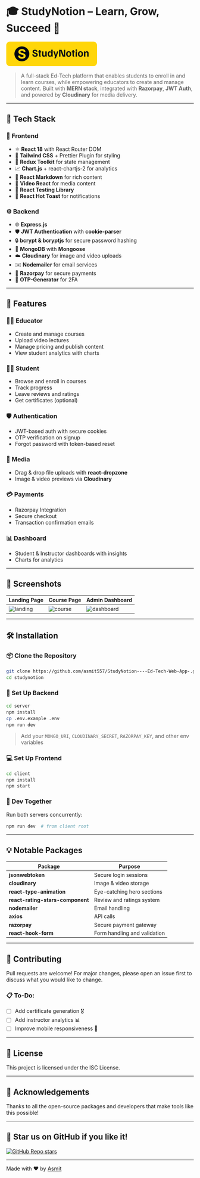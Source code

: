 # 🎓 StudyNotion – Learn, Grow, Succeed 🚀

![StudyNotion Banner](https://github.com/asmit557/StudyNotion----Ed-Tech-Web-App-/blob/main/public/logo.png)

> A full-stack Ed-Tech platform that enables students to enroll in and learn courses, while empowering educators to create and manage content. Built with **MERN stack**, integrated with **Razorpay**, **JWT Auth**, and powered by **Cloudinary** for media delivery.

---

## 📁 Tech Stack

### 🧠 Frontend

* ⚛️ **React 18** with React Router DOM
* 🧵 **Tailwind CSS** + Prettier Plugin for styling
* 🔄 **Redux Toolkit** for state management
* 📈 **Chart.js** + react-chartjs-2 for analytics
* 🧾 **React Markdown** for rich content
* 📼 **Video React** for media content
* 🧪 **React Testing Library**
* 🍞 **React Hot Toast** for notifications

### ⚙️ Backend

* 🌐 **Express.js**
* 🛡️ **JWT Authentication** with **cookie-parser**
* 🔒 **bcrypt & bcryptjs** for secure password hashing
* 💾 **MongoDB** with **Mongoose**
* ☁️ **Cloudinary** for image and video uploads
* ✉️ **Nodemailer** for email services
* 💸 **Razorpay** for secure payments
* 📩 **OTP-Generator** for 2FA

---

## 🚀 Features

### 👩‍🏫 Educator

* Create and manage courses
* Upload video lectures
* Manage pricing and publish content
* View student analytics with charts

### 🧑‍🎓 Student

* Browse and enroll in courses
* Track progress
* Leave reviews and ratings
* Get certificates (optional)

### 🛡️ Authentication

* JWT-based auth with secure cookies
* OTP verification on signup
* Forgot password with token-based reset

### 📸 Media

* Drag & drop file uploads with **react-dropzone**
* Image & video previews via **Cloudinary**

### 💳 Payments

* Razorpay Integration
* Secure checkout
* Transaction confirmation emails

### 📊 Dashboard

* Student & Instructor dashboards with insights
* Charts for analytics

---

## 📸 Screenshots

| Landing Page                                                                | Course Page                                                               | Admin Dashboard                                                                 |
| --------------------------------------------------------------------------- | ------------------------------------------------------------------------- | ------------------------------------------------------------------------------- |
| ![landing](https://github.com/your-username/studynotion/assets/landing.png) | ![course](https://github.com/your-username/studynotion/assets/course.png) | ![dashboard](https://github.com/your-username/studynotion/assets/dashboard.png) |

---

## 🛠️ Installation

### 📦 Clone the Repository

```bash
git clone https://github.com/asmit557/StudyNotion----Ed-Tech-Web-App-.git
cd studynotion
```

### 📁 Set Up Backend

```bash
cd server
npm install
cp .env.example .env
npm run dev
```

> Add your `MONGO_URI`, `CLOUDINARY_SECRET`, `RAZORPAY_KEY`, and other env variables

### 💻 Set Up Frontend

```bash
cd client
npm install
npm start
```

### 📌 Dev Together

Run both servers concurrently:

```bash
npm run dev  # from client root
```

---

## 💡 Notable Packages

| Package                          | Purpose                      |
| -------------------------------- | ---------------------------- |
| **jsonwebtoken**                 | Secure login sessions        |
| **cloudinary**                   | Image & video storage        |
| **react-type-animation**         | Eye-catching hero sections   |
| **react-rating-stars-component** | Review and ratings system    |
| **nodemailer**                   | Email handling               |
| **axios**                        | API calls                    |
| **razorpay**                     | Secure payment gateway       |
| **react-hook-form**              | Form handling and validation |

---

## 🤝 Contributing

Pull requests are welcome! For major changes, please open an issue first to discuss what you would like to change.

### 📋 To-Do:

* [ ] Add certificate generation 🎖️
* [ ] Add instructor analytics 📊
* [ ] Improve mobile responsiveness 📱

---

## 📄 License

This project is licensed under the ISC License.

---

## 🙏 Acknowledgements

Thanks to all the open-source packages and developers that make tools like this possible!

---

## 🌟 Star us on GitHub if you like it!

[![GitHub Repo stars](https://img.shields.io/github/stars/asmit557/StudyNotion----Ed-Tech-Web-App-?style=social)](https://github.com/asmit557/StudyNotion----Ed-Tech-Web-App-)

---

Made with ❤️ by [Asmit](https://github.com/asmit557)

